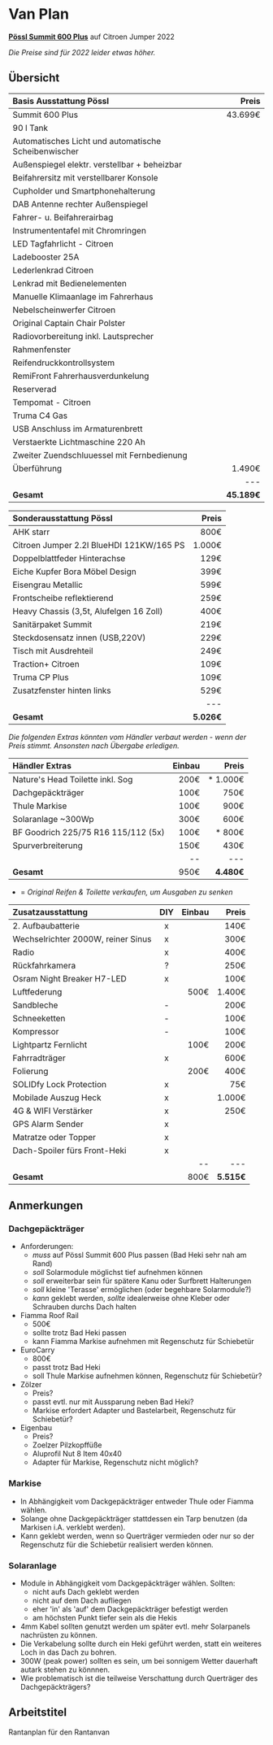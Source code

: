 # Van Plan

**[Pössl Summit 600 Plus](https://www.poessl-mobile.de/modelle/summit/summit-600)** auf Citroen Jumper 2022  

_Die Preise sind für 2022 leider etwas höher._


## Übersicht

| Basis Ausstattung Pössl                              |       Preis |
|:-----------------------------------------------------|------------:|
| Summit 600 Plus                                      |     43.699€ |
| 90 l Tank                                            |             |
| Automatisches Licht und automatische Scheibenwischer |             |
| Außenspiegel elektr. verstellbar + beheizbar         |             |
| Beifahrersitz mit verstellbarer Konsole              |             |
| Cupholder und Smartphonehalterung                    |             |
| DAB Antenne rechter Außenspiegel                     |             |
| Fahrer- u. Beifahrerairbag                           |             |
| Instrumententafel mit Chromringen                    |             |
| LED Tagfahrlicht - Citroen                           |             |
| Ladebooster 25A                                      |             |
| Lederlenkrad Citroen                                 |             |
| Lenkrad mit Bedienelementen                          |             |
| Manuelle Klimaanlage im Fahrerhaus                   |             |
| Nebelscheinwerfer Citroen                            |             |
| Original Captain Chair Polster                       |             |
| Radiovorbereitung inkl. Lautsprecher                 |             |
| Rahmenfenster                                        |             |
| Reifendruckkontrollsystem                            |             |
| RemiFront Fahrerhausverdunkelung                     |             |
| Reserverad                                           |             |
| Tempomat - Citroen                                   |             |
| Truma C4 Gas                                         |             |
| USB Anschluss im Armaturenbrett                      |             |
| Verstaerkte Lichtmaschine 220 Ah                     |             |
| Zweiter Zuendschluuessel mit Fernbedienung           |             |
| Überführung                                          |      1.490€ |
|                                                      |         --- |
| **Gesamt**                                           | **45.189€** |

| Sonderausstattung Pössl                  |      Preis |
|:-----------------------------------------|-----------:|
| AHK starr                                |       800€ |
| Citroen Jumper 2.2l BlueHDI 121KW/165 PS |     1.000€ |
| Doppelblattfeder Hinterachse             |       129€ |
| Eiche Kupfer Bora Möbel Design           |       399€ |
| Eisengrau Metallic                       |       599€ |
| Frontscheibe reflektierend               |       259€ |
| Heavy Chassis (3,5t, Alufelgen 16 Zoll)  |       400€ |
| Sanitärpaket Summit                      |       219€ |
| Steckdosensatz innen (USB,220V)          |       229€ |
| Tisch mit Ausdrehteil                    |       249€ |
| Traction+ Citroen                        |       109€ |
| Truma CP Plus                            |       109€ |
| Zusatzfenster hinten links               |       529€ |
|                                          |        --- |
| **Gesamt**                               | **5.026€** |

_Die folgenden Extras könnten vom Händler verbaut werden - wenn der Preis stimmt. Ansonsten nach Übergabe erledigen._

| Händler Extras                      | Einbau |      Preis |
|:------------------------------------|-------:|-----------:|
| Nature's Head Toilette inkl. Sog    |   200€ |   * 1.000€ |
| Dachgepäckträger                    |   100€ |       750€ |
| Thule Markise                       |   100€ |       900€ |
| Solaranlage ~300Wp                  |   300€ |       600€ |
| BF Goodrich 225/75 R16 115/112 (5x) |   100€ |   *   800€ |
| Spurverbreiterung                   |   150€ |       430€ |
|                                     |     -- |        --- |
| **Gesamt**                          |   950€ | **4.480€** |

* = _Original Reifen & Toilette verkaufen, um Ausgaben zu senken_

| Zusatzausstattung                  | DIY | Einbau |      Preis |
|:-----------------------------------|:---:|-------:|-----------:|
| 2. Aufbaubatterie                  |  x  |        |       140€ |
| Wechselrichter 2000W, reiner Sinus |  x  |        |       300€ |
| Radio                              |  x  |        |       400€ |
| Rückfahrkamera                     |  ?  |        |       250€ |
| Osram Night Breaker H7-LED         |  x  |        |       100€ |
| Luftfederung                       |     |   500€ |     1.400€ |
| Sandbleche                         |  -  |        |       200€ |
| Schneeketten                       |  -  |        |       100€ |
| Kompressor                         |  -  |        |       100€ |
| Lightpartz Fernlicht               |     |   100€ |       200€ |
| Fahrradträger                      |  x  |        |       600€ |
| Folierung                          |     |   200€ |       400€ |
| SOLIDfy Lock Protection            |  x  |        |        75€ |
| Mobilade Auszug Heck               |  x  |        |     1.000€ |
| 4G & WIFI Verstärker               |  x  |        |       250€ |
| GPS Alarm Sender                   |  x  |        |            |
| Matratze oder Topper               |  x  |        |            |
| Dach-Spoiler fürs Front-Heki       |  x  |        |            |
|                                    |     |     -- |        --- |
| **Gesamt**                         |     |   800€ | **5.515€** |


## Anmerkungen

### Dachgepäckträger

* Anforderungen:
  - _muss_ auf Pössl Summit 600 Plus passen (Bad Heki sehr nah am Rand)
  - _soll_ Solarmodule möglichst tief aufnehmen können
  - _soll_ erweiterbar sein für spätere Kanu oder Surfbrett Halterungen
  - _soll_ kleine 'Terasse' ermöglichen (oder begehbare Solarmodule?)
  - _kann_ geklebt werden, _sollte_ idealerweise ohne Kleber oder Schrauben durchs Dach halten
* Fiamma Roof Rail 
  - 500€
  - sollte trotz Bad Heki passen
  - kann Fiamma Markise aufnehmen mit Regenschutz für Schiebetür
* EuroCarry
  - 800€
  - passt trotz Bad Heki
  - soll Thule Markise aufnehmen können, Regenschutz für Schiebetür?
* Zölzer
  - Preis?
  - passt evtl. nur mit Aussparung neben Bad Heki?
  - Markise erfordert Adapter und Bastelarbeit, Regenschutz für Schiebetür?
* Eigenbau
  - Preis?
  - Zoelzer Pilzkopffüße
  - Aluprofil Nut 8 Item 40x40
  - Adapter für Markise, Regenschutz nicht möglich?

### Markise

* In Abhängigkeit vom Dackgepäckträger entweder Thule oder Fiamma wählen.
* Solange ohne Dackgepäckträger stattdessen ein Tarp benutzen (da Markisen i.A. verklebt werden).
* Kann geklebt werden, wenn so Querträger vermieden oder nur so der Regenschutz für die Schiebetür realisiert werden können.

### Solaranlage

* Module in Abhängigkeit vom Dackgepäckträger wählen. Sollten:
  - nicht aufs Dach geklebt werden
  - nicht auf dem Dach aufliegen
  - eher 'in' als 'auf' dem Dackgepäckträger befestigt werden
  - am höchsten Punkt tiefer sein als die Hekis
* 4mm Kabel sollten genutzt werden um später evtl. mehr Solarpanels nachrüsten zu können.
* Die Verkabelung sollte durch ein Heki geführt werden, statt ein weiteres Loch in das Dach zu bohren.
* 300W (peak power) sollten es sein, um bei sonnigem Wetter dauerhaft autark stehen zu könnnen.
* Wie problematisch ist die teilweise Verschattung durch Querträger des Dachgepäckträgers?

## Arbeitstitel

Rantanplan für den Rantanvan
